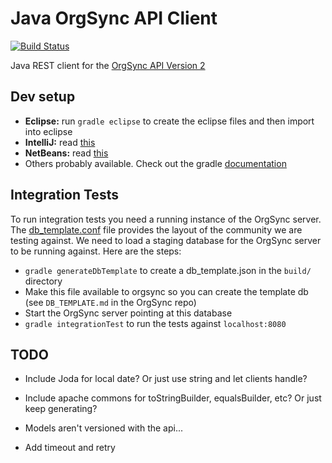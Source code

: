 # Java OrgSync API Client

[![Build Status][]][1]

Java REST client for the [OrgSync API Version 2][os_api]

## Dev setup

- **Eclipse:** run `gradle eclipse` to create the eclipse files and then import into eclipse
- **IntelliJ:** read [this](http://blogs.jetbrains.com/idea/2013/04/gradle-improvements-at-121/)
- **NetBeans:** read [this](http://plugins.netbeans.org/plugin/41776/gradle)
- Others probably available. Check out the gradle [documentation](http://www.gradle.org/documentation)

## Integration Tests

To run integration tests you need a running instance of the OrgSync server.  The [db_template.conf][db_template] 
file provides the layout of the community we are testing against.  We need to load a staging database 
for the OrgSync server to be running against.  Here are the steps:

* `gradle generateDbTemplate` to create a db_template.json in the `build/` directory
* Make this file available to orgsync so you can create the template db (see `DB_TEMPLATE.md` in the OrgSync repo)
* Start the OrgSync server pointing at this database
* `gradle integrationTest` to run the tests against `localhost:8080`

## TODO

* Include Joda for local date?  Or just use string and let clients handle?
* Include apache commons for toStringBuilder, equalsBuilder, etc?  Or just keep generating?
* Models aren't versioned with the api...
* Add timeout and retry

  [1]: https://circleci.com/gh/orgsync/orgsync-api-java "Build Status"
  [build status]: https://circleci.com/gh/orgsync/orgsync-api-java.png?circle-token=672ada70345a132d9351bc9692f7b157d66ae137
  [os_api]: https://api.orgsync.com/api/docs/v2
  [db_template]: src/integration/resources/db_template.conf
  
